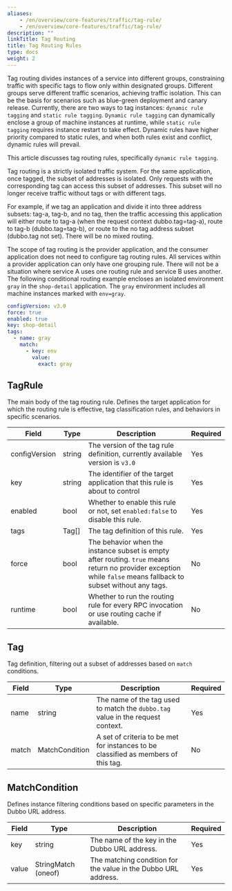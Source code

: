 ```yaml
---
aliases:
    - /en/overview/core-features/traffic/tag-rule/
    - /en/overview/core-features/traffic/tag-rule/
description: ""
linkTitle: Tag Routing
title: Tag Routing Rules
type: docs
weight: 2
---
```




Tag routing divides instances of a service into different groups, constraining traffic with specific tags to flow only within designated groups. Different groups serve different traffic scenarios, achieving traffic isolation. This can be the basis for scenarios such as blue-green deployment and canary release. Currently, there are two ways to tag instances: `dynamic rule tagging` and `static rule tagging`. `Dynamic rule tagging` can dynamically enclose a group of machine instances at runtime, while `static rule tagging` requires instance restart to take effect. Dynamic rules have higher priority compared to static rules, and when both rules exist and conflict, dynamic rules will prevail.

This article discusses tag routing rules, specifically `dynamic rule tagging`.

Tag routing is a strictly isolated traffic system. For the same application, once tagged, the subset of addresses is isolated. Only requests with the corresponding tag can access this subset of addresses. This subset will no longer receive traffic without tags or with different tags.

For example, if we tag an application and divide it into three address subsets: tag-a, tag-b, and no tag, then the traffic accessing this application will either route to tag-a (when the request context dubbo.tag=tag-a), route to tag-b (dubbo.tag=tag-b), or route to the no tag address subset (dubbo.tag not set). There will be no mixed routing.

The scope of tag routing is the provider application, and the consumer application does not need to configure tag routing rules. All services within a provider application can only have one grouping rule. There will not be a situation where service A uses one routing rule and service B uses another. The following conditional routing example encloses an isolated environment `gray` in the `shop-detail` application. The `gray` environment includes all machine instances marked with `env=gray`.

```yaml
configVersion: v3.0
force: true
enabled: true
key: shop-detail
tags:
  - name: gray
    match:
      - key: env
        value:
          exact: gray
```
## TagRule
The main body of the tag routing rule. Defines the target application for which the routing rule is effective, tag classification rules, and behaviors in specific scenarios.

| Field | Type | Description | Required |
| --- | --- | --- | --- |
| configVersion | string | The version of the tag rule definition, currently available version is `v3.0` | Yes |
| key | string | The identifier of the target application that this rule is about to control| Yes |
| enabled | bool | Whether to enable this rule or not, set `enabled:false` to disable this rule. | Yes |
| tags | Tag[] | The tag definition of this rule. | Yes |
| force | bool | The behavior when the instance subset is empty after routing. `true` means return no provider exception while `false` means fallback to subset without any tags. | No |
| runtime | bool | Whether to run the routing rule for every RPC invocation or use routing cache if available. | No |

## Tag
Tag definition, filtering out a subset of addresses based on `match` conditions.

| Field | Type | Description | Required |
| --- | --- | --- | --- |
| name | string | The name of the tag used to match the `dubbo.tag` value in the request context. | Yes |
| match | MatchCondition | A set of criteria to be met for instances to be classified as members of this tag.  | No |

## MatchCondition
Defines instance filtering conditions based on specific parameters in the Dubbo URL address.

| Field | Type | Description | Required |
| --- | --- | --- | --- |
| key | string | The name of the key in the Dubbo URL address. | Yes |
| value | StringMatch (oneof) | The matching condition for the value in the Dubbo URL address. | Yes |

